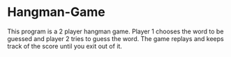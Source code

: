 # Hangman-Game

This program is a 2 player hangman game. Player 1 chooses the word to be guessed and player 2 tries to guess the word. The game replays and keeps track of the score until you exit out of it.
